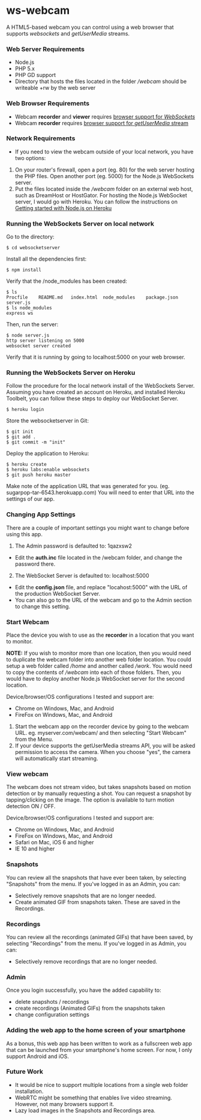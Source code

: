 ws-webcam
=========

A HTML5-based webcam you can control using a web browser that supports *websockets*
and *getUserMedia* streams.

### Web Server Requirements

* Node.js
* PHP 5.x
* PHP GD support
* Directory that hosts the files located in the folder */webcam* should be writeable
+rw by the web server

### Web Browser Requirements

* Webcam **recorder** and **viewer** requires [browser support for
*WebSockets*](http://caniuse.com/websockets)
* Webcam **recorder** requires [browser support for *getUserMedia*
stream](http://caniuse.com/stream)

### Network Requirements

* If you need to view the webcam outside of your local network, you have two
options:
 1. On your router's firewall, open a port (eg. 80) for the web server hosting
 the PHP files. Open another port (eg. 5000) for the Node.js WebSockets server.
 2. Put the files located inside the */webcam* folder on an external web host,
 such as DreamHost or HostGator. For hosting the Node.js WebSocket server, I
 would go with Heroku. You can follow the instructions on
 [Getting started with Node.js on
 Heroku](https://devcenter.heroku.com/articles/getting-started-with-nodejs)

### Running the WebSockets Server on local network

Go to the directory:

    $ cd websocketserver

Install all the dependencies first:

    $ npm install

Verify that the /node_modules has been created:

    $ ls
    Procfile	README.md	index.html	node_modules	package.json	server.js
    $ ls node_modules
    express	ws

Then, run the server:

    $ node server.js
    http server listening on 5000
    websocket server created

Verify that it is running by going to localhost:5000 on your web browser.

### Running the WebSockets Server on Heroku

Follow the procedure for the local network install of the WebSockets Server.
Assuming you have created an account on Heroku, and installed Heroku Toolbelt,
you can follow these steps to deploy our WebSocket Server.

    $ heroku login

Store the websocketserver in Git:

    $ git init
    $ git add .
    $ git commit -m "init"

Deploy the application to Heroku:

    $ heroku create
    $ heroku labs:enable websockets
    $ git push heroku master

Make note of the application URL that was generated for you.
(eg. sugarpop-tar-6543.herokuapp.com) You will need to enter that URL into the
settings of our app.

### Changing App Settings

There are a couple of important settings you might want to change before using
this app.

1. The Admin password is defaulted to: 1qazxsw2
  * Edit the **auth.inc** file located in the /webcam folder, and change the password there.
2. The WebSocket Server is defaulted to: localhost:5000
  * Edit the **config.json** file, and replace "locahost:5000" with the
URL of the production WebSocket Server.
  * You can also go to the URL of the webcam and go to the Admin section to
  change this setting.

### Start Webcam

Place the device you wish to use as the **recorder** in a location that you
want to monitor.

**NOTE:** If you wish to monitor more than one location, then you would
need to duplicate the webcam folder into another web folder location. You could
setup a web folder called */home* and another called */work*. You would need to
copy the contents of */webcam* into each of those folders. Then, you would have
to deploy another Node.js WebSocket server for the second location.

Device/browser/OS configurations I tested and support are:
* Chrome on Windows, Mac, and Android
* FireFox on Windows, Mac, and Android


1. Start the webcam app on the recorder device by going to the webcam URL.
eg. myserver.com/webcam/ and then selecting "Start Webcam" from the Menu.
2. If your device supports the getUserMedia streams API, you will be asked
permission to access the camera. When you choose "yes", the camera will
automatically start streaming.

### View webcam

The webcam does not stream video, but takes snapshots based on motion detection
or by manually requesting a shot. You can request a snapshot by tapping/clicking on
the image. The option is available to turn motion detection ON / OFF.

Device/browser/OS configurations I tested and support are:
* Chrome on Windows, Mac, and Android
* FireFox on Windows, Mac, and Android
* Safari on Mac, iOS 6 and higher
* IE 10 and higher

### Snapshots

You can review all the snapshots that have ever been taken, by selecting
"Snapshots" from the menu. If you've logged in as an Admin, you can:

* Selectively remove snapshots that are no longer needed.
* Create animated GIF from snapshots taken. These are saved in the Recordings.

### Recordings

You can review all the recordings (animated GIFs) that have been saved, by
selecting "Recordings" from the menu. If you've logged in as Admin, you can:

* Selectively remove recordings that are no longer needed.

### Admin

Once you login successfully, you have the added capability to:

* delete snapshots / recordings
* create recordings (Animated GIFs) from the snapshots taken
* change configuration settings

### Adding the web app to the home screen of your smartphone

As a bonus, this web app has been written to work as a fullscreen web app
that can be launched from your smartphone's home screen. For now, I only
support Android and iOS.

### Future Work

* It would be nice to support multiple locations from a single web folder
installation.
* WebRTC might be something that enables live video streaming. However, not
many browsers support it.
* Lazy load images in the Snapshots and Recordings area.

